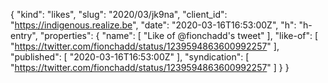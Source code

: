 {
  "kind": "likes",
  "slug": "2020/03/jk9na",
  "client_id": "https://indigenous.realize.be",
  "date": "2020-03-16T16:53:00Z",
  "h": "h-entry",
  "properties": {
    "name": [
      "Like of @fionchadd's tweet"
    ],
    "like-of": [
      "https://twitter.com/fionchadd/status/1239594863600992257"
    ],
    "published": [
      "2020-03-16T16:53:00Z"
    ],
    "syndication": [
      "https://twitter.com/fionchadd/status/1239594863600992257"
    ]
  }
}
